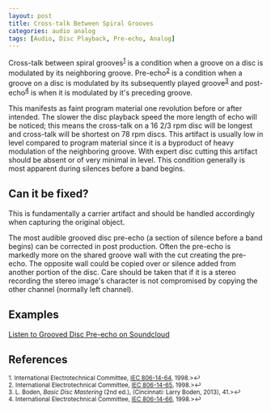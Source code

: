 ```yaml
---
layout: post
title: Cross-talk Between Spiral Grooves
categories: audio analog
tags: [Audio, Disc Playback, Pre-echo, Analog]
---
```


Cross-talk between spiral grooves<sup><a href="#fn1" id="ref1">1</a></sup> is a condition when a groove on a disc is modulated by its neighboring groove. Pre-echo<sup><a href="#fn2" id="ref2">2</a></sup> is a condition when a groove on a disc is modulated by its subsequently played groove<sup><a href="#fn3" id="ref3">3</a></sup> and post-echo<sup><a href="#fn4" id="ref4">4</a></sup> is when it is modulated by it's preceding groove.

This manifests as faint program material one revolution before or after intended. The slower the disc playback speed the more length of echo will be noticed; this means the cross-talk on a 16 2/3 rpm disc will be longest and cross-talk will be shortest on 78 rpm discs. This artifact is usually low in level compared to program material since it is a byproduct of heavy modulation of the neighboring groove. With expert disc cutting this artifact should be absent or of very minimal in level. This condition generally is most apparent during silences before a band begins.

## Can it be fixed?

This is fundamentally a carrier artifact and should be handled accordingly when capturing the original object.

The most audible grooved disc pre-echo (a section of silence before a band begins) can be corrected in post production. Often the pre-echo is markedly more on the shared groove wall with the cut creating the pre-echo. The opposite wall could be copied over or silence added from another portion of the disc. Care should be taken that if it is a stereo recording the stereo image's character is not compromised by copying the other channel (normally left channel).

## Examples

[Listen to Grooved Disc Pre-echo on Soundcloud](https://soundcloud.com/av_artifact_atlas/groove-disc-pre-echo)

## References

<sup id="fn1">1. International Electrotechnical Committee, [IEC 806-14-64](http://www.electropedia.org/iev/iev.nsf/display?openform&ievref=806-14-64), 1998.>↩</a></sup>  
<sup id="fn2">2. International Electrotechnical Committee, [IEC 806-14-65](http://www.electropedia.org/iev/iev.nsf/display?openform&ievref=806-14-65), 1998.>↩</a></sup>  
<sup id="fn3">3. L. Boden, _Basic Disc Mastering_ (2nd ed.), (Cincinnati: Larry Boden, 2013), 41.>↩</a></sup>  
<sup id="fn4">4. International Electrotechnical Committee, [IEC 806-14-66](http://www.electropedia.org/iev/iev.nsf/display?openform&ievref=806-14-66), 1998.>↩</a></sup> 
